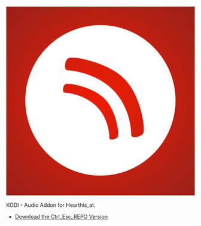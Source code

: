 ![Hear_This_At Music Addon](icon.png)

KODI - Audio Addon for Hearthis_at.



* [Download the Ctrl_Esc_REPO Version](https://bit.ly/3gr9SyU)


